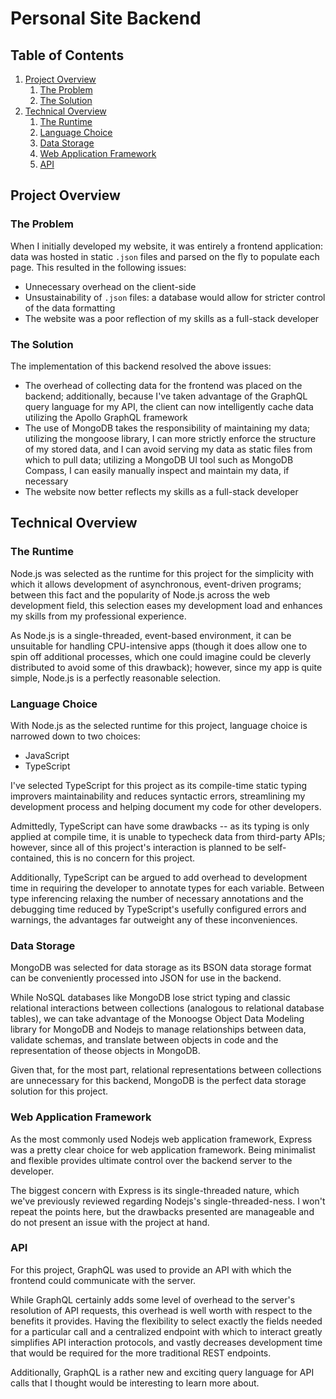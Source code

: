 # Personal Site Backend

## Table of Contents

1. [Project Overview](#project-overview)
    1. [The Problem](#the-problem)
    1. [The Solution](#the-solution)
1. [Technical Overview](#technical-overview)
    1. [The Runtime](#the-runtime)
    1. [Language Choice](#language-choice)
    1. [Data Storage](#data-storage)
    1. [Web Application Framework](#web-application-framework)
    1. [API](#api)

## Project Overview

### The Problem

When I initially developed my website, it was entirely a frontend application: data was hosted in static `.json` files and parsed on the fly to populate each page.
This resulted in the following issues:

- Unnecessary overhead on the client-side
- Unsustainability of `.json` files: a database would allow for stricter control of the data formatting
- The website was a poor reflection of my skills as a full-stack developer

### The Solution

The implementation of this backend resolved the above issues:

- The overhead of collecting data for the frontend was placed on the backend; additionally, because I've taken advantage of the GraphQL query language for my API,
the client can now intelligently cache data utilizing the Apollo GraphQL framework
- The use of MongoDB takes the responsibility of maintaining my data; utilizing the mongoose library, I can more strictly enforce the structure of my stored data,
and I can avoid serving my data as static files from which to pull data; utilizing a MongoDB UI tool such as MongoDB Compass, I can easily manually inspect and
maintain my data, if necessary
- The website now better reflects my skills as a full-stack developer

## Technical Overview

### The Runtime

Node.js was selected as the runtime for this project for the simplicity with which it allows development of asynchronous, event-driven programs; between this fact
and the popularity of Node.js across the web development field, this selection eases my development load and enhances my skills from my professional experience.

As Node.js is a single-threaded, event-based environment, it can be unsuitable for handling CPU-intensive apps
(though it does allow one to spin off additional processes, which one could imagine could be cleverly distributed to
avoid some of this drawback); however, since my app is quite simple, Node.js is a perfectly reasonable selection.

### Language Choice

With Node.js as the selected runtime for this project, language choice is narrowed down to two choices:

- JavaScript
- TypeScript

I've selected TypeScript for this project as its compile-time static typing improvers maintainability and reduces
syntactic errors, streamlining my development process and helping document my code for other developers.

Admittedly, TypeScript can have some drawbacks -- as its typing is only applied at compile time, it is unable to typecheck
data from third-party APIs; however, since all of this project's interaction is planned to be self-contained, this is no
concern for this project.

Additionally, TypeScript can be argued to add overhead to development time in requiring the developer to annotate types for
each variable. Between type inferencing relaxing the number of necessary annotations and the debugging time reduced by
TypeScript's usefully configured errors and warnings, the advantages far outweight any of these inconveniences.

### Data Storage

MongoDB was selected for data storage as its BSON data storage format can be conveniently processed into JSON for use in the backend.

While NoSQL databases like MongoDB lose strict typing and classic relational interactions between collections (analogous to relational database tables), we can
take advantage of the Monoogse Object Data Modeling library for MongoDB and Nodejs to manage relationships between data, validate schemas, and translate between
objects in code and the representation of theose objects in MongoDB.

Given that, for the most part, relational representations between collections are unnecessary for this backend, MongoDB is the perfect data storage solution for
this project.

### Web Application Framework

As the most commonly used Nodejs web application framework, Express was a pretty clear choice for web application framework. Being minimalist and flexible provides
ultimate control over the backend server to the developer.

The biggest concern with Express is its single-threaded nature, which we've previously reviewed regarding Nodejs's single-threaded-ness. I won't repeat the points here,
but the drawbacks presented are manageable and do not present an issue with the project at hand.

### API

For this project, GraphQL was used to provide an API with which the frontend could communicate with the server.

While GraphQL certainly adds some level of overhead to the server's resolution of API requests, this overhead is well worth with respect to the benefits it
provides. Having the flexibility to select exactly the fields needed for a particular call and a centralized endpoint with which to interact greatly simplifies
API interaction protocols, and vastly decreases development time that would be required for the more traditional REST endpoints.

Additionally, GraphQL is a rather new and exciting query language for API calls that I thought would be interesting to learn more about.
